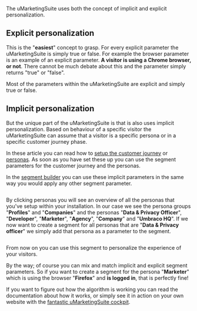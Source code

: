 The uMarketingSuite uses both the concept of implicit and explicit personalization.

## Explicit personalization

This is the "**easiest**" concept to grasp. For every explicit parameter the uMarketingSuite is simply true or false. For example the browser parameter is an example of an explicit parameter. **A visitor is using a Chrome browser, or not**. There cannot be much debate about this and the parameter simply returns "true" or "false".

Most of the parameters within the uMarketingSuite are explicit and simply true or false.

## Implicit personalization

But the unique part of the uMarketingSuite is that is also uses implicit personalization. Based on behaviour of a specific visitor the uMarketingSuite can assume that a visitor is a specific persona or in a specific customer journey phase.

In these article you can read how to [setup the customer journey](/personalization/implicit-explicit-personalization/setting-up-the-customer-journey/) or [personas](/personalization/implicit-explicit-personalization/setting-up-personas/). As soon as you have set these up you can use the segment parameters for the customer journey and the personas.

In the [segment builder](/personalization/creating-a-segment/) you can use these implicit parameters in the same way you would apply any other segment parameter.

![]()

By clicking personas you will see an overview of all the personas that you've setup within your installation. In our case we see the persona groups "**Profiles**" and "**Companies**" and the personas "**Data & Privacy Officer**", "**Developer**", "**Marketer**", "**Agency**", "**Company**" and "**Umbraco HQ**". If we now want to create a segment for all personas that are "**Data & Privacy officer**" we simply add that persona as a parameter to the segment.

![]()

From now on you can use this segment to personalize the experience of your visitors. 

By the way; of course you can mix and match implicit and explicit segment parameters. So if you want to create a segment for the persona "**Marketer**" which is using the browser "**Firefox**" and **is logged in**, that is perfectly fine!

If you want to figure out how the algorithm is working you can read the documentation about how it works, or simply see it in action on your own website with the [fantastic uMarketingSuite cockpit](/personalization/cockpit-insights/).